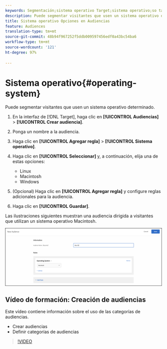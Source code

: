 ```yaml
---
keywords: Segmentación;sistema operativo Target;sistema operativo;so target;target en linux;linux;target en windows;windows;target en macintosh;macintosh;mac;target en mac;win;target en win
description: Puede segmentar visitantes que usen un sistema operativo determinado.
title: Sistema operativo Opciones en Audiencias
feature: Audiences
translation-type: tm+mt
source-git-commit: 48b94f967252f5ddb009597456edf0a43bc54ba6
workflow-type: tm+mt
source-wordcount: '121'
ht-degree: 97%

---
```



# Sistema operativo{#operating-system}

Puede segmentar visitantes que usen un sistema operativo determinado.

1. En la interfaz de [!DNL Target], haga clic en **[!UICONTROL Audiencias]** > **[!UICONTROL Crear audiencia]**.
1. Ponga un nombre a la audiencia.
1. Haga clic en **[!UICONTROL Agregar regla]** > **[!UICONTROL Sistema operativo]**.
1. Haga clic en **[!UICONTROL Seleccionar]** y, a continuación, elija una de estas opciones:

   * Linux
   * Macintosh
   * Windows

1. (Opcional) Haga clic en **[!UICONTROL Agregar regla]** y configure reglas adicionales para la audiencia.
1. Haga clic en **[!UICONTROL Guardar]**.

Las ilustraciones siguientes muestran una audiencia dirigida a visitantes que utilizan un sistema operativo Macintosh.

![](assets/target_os.png)

## Vídeo de formación: Creación de audiencias

Este vídeo contiene información sobre el uso de las categorías de audiencias.

* Crear audiencias
* Definir categorías de audiencias

>[!VIDEO](https://video.tv.adobe.com/v/17392)
